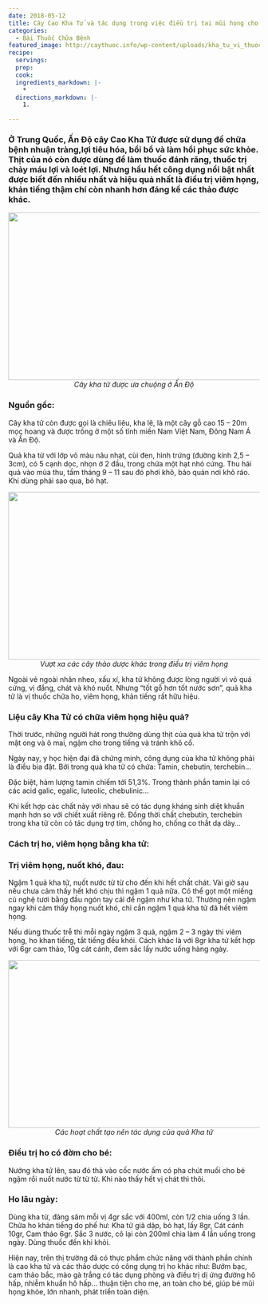 ```yaml
---
date: 2018-05-12
title: Cây Cao Kha Tử và tác dụng trong việc điều trị tai mũi họng cho trẻ
categories:
  - Bài Thuốc Chữa Bệnh
featured_image: http://caythuoc.info/wp-content/uploads/kha_tu_vi_thuoc_dau_bang_tri_viem_hong_khan_tieng.jpg
recipe:
  servings:  
  prep:  
  cook:  
  ingredients_markdown: |-
    * 
  directions_markdown: |-
    1. 

---
```

<h3>Ở Trung Quốc, Ấn Độ cây Cao Kha Tử được sử dụng để chữa bệnh nhuận tràng,lợi tiêu hóa, bồi bổ và làm hồi phục sức khỏe. Thịt của nó còn được dùng để làm thuốc đánh răng, thuốc trị chảy máu lợi và loét lợi. 
Nhưng hầu hết công dụng nổi bật nhất được biết đến nhiều nhất và hiệu quả nhất là điều trị viêm họng, khản tiếng thậm chí còn nhanh hơn đáng kể các thảo được khác.</h3>

<div align="center"><img src="http://caythuoc.info/wp-content/uploads/kha_tu_vi_thuoc_dau_bang_tri_viem_hong_khan_tieng.jpg" width="632px" height="336px"></div>

<center><em>Cây kha tử được ưa chuộng ở Ấn Độ</em></center>

<h3>Nguồn gốc:</h3>

Cây kha tử còn được gọi là chiêu liêu, kha lê, là một cây gỗ cao 15 – 20m mọc hoang và được trồng ở một số tỉnh miền Nam Việt Nam, Đông Nam Á và Ấn Độ.

Quả kha tử với lớp vỏ màu nâu nhạt, cùi đen, hình trứng (đường kính 2,5 – 3cm), có 5 cạnh dọc, nhọn ở 2 đầu, trong chứa một hạt nhỏ cứng. Thu hái quả vào mùa thu, tầm tháng 9 – 11 sau đó phơi khô, bảo quản nơi khô ráo. Khi dùng phải sao qua, bỏ hạt.

<div align="center"><img src="http://caythuoc.info/wp-content/uploads/quakhatu_.jpg" width="632px" height="336px"></div>

<center><em>Vượt xa các cây thảo dược khác trong điều trị viêm họng</em></center>

Ngoài vẻ ngoài nhăn nheo, xấu xí, kha tử không được lòng người vì vỏ quá cứng, vị đắng, chát và khó nuốt. Nhưng “tốt gỗ hơn tốt nước sơn”, quả kha tử là vị thuốc chữa ho, viêm họng, khản tiếng rất hữu hiệu.

<h3>Liệu cây Kha Tử có chữa viêm họng hiệu quả?</h3>

Thời trước, những người hát rong thường dùng thịt của quả kha tử trộn với mật ong và ô mai, ngậm cho trong tiếng và tránh khô cổ.

Ngày nay, y học hiện đại đã chứng minh, công dụng của kha tử không phải là điều bịa đặt. Bởi trong quả kha tử có chứa: Tamin, chebutin, terchebin…

Đặc biệt, hàm lượng tamin chiếm tới 51,3%. Trong thành phần tamin lại có các acid galic, egalic, luteolic, chebulinic…

Khi kết hợp các chất này với nhau sẽ có tác dụng kháng sinh diệt khuẩn mạnh hơn so với chiết xuất riêng rẽ. Đồng thời chất chebutin, terchebin trong kha tử còn có tác dụng trợ tim, chống ho, chống co thắt dạ dày…

<h3>Cách trị ho, viêm họng bằng kha tử:</h3>

<h3>Trị viêm họng, nuốt khó, đau: </h3>

Ngậm 1 quả kha tử, nuốt nước từ từ cho đến khi hết chất chát. Vài giờ sau nếu chưa cảm thấy hết khó chịu thì ngậm 1 quả nữa. Có thể gọt một miếng củ nghệ tươi bằng đầu ngón tay cái để ngậm như kha tử. Thường nên ngậm ngay khi cảm thấy họng nuốt khó, chỉ cần ngậm 1 quả kha tử đã hết viêm họng.

Nếu dùng thuốc trễ thì mỗi ngày ngậm 3 quả, ngậm 2 – 3 ngày thì viêm họng, ho khan tiếng, tắt tiếng đều khỏi. Cách khác là với 8gr kha tử kết hợp với 6gr cam thảo, 10g cát cánh, đem sắc lấy nước uống hàng ngày.

<div align="center"><img src="http://caythuoc.info/wp-content/uploads/kha_tu_vi_thuoc_dau_bang_tri_viem_hong_khan_tienga.png" width="632px" height="336px"></div>

<center><em>Các hoạt chất tạo nên tác dụng của quả Kha tử</em></center>

<h3>Điều trị ho có đờm cho bé:</h3>

Nướng kha tử lên, sau đó thả vào cốc nước ấm có pha chút muối cho bé ngậm rồi nuốt nước từ từ từ. Khi nào thấy hết vị chát thì thôi.

<h3>Ho lâu ngày:</h3>

Dùng kha tử, đảng sâm mỗi vị 4gr sắc với 400ml, còn 1/2 chia uống 3 lần. Chữa ho khản tiếng do phế hư: Kha tử giã dập, bỏ hạt, lấy 8gr, Cát cánh 10gr, Cam thảo 6gr. Sắc 3 nước, cô lại còn 200ml chia làm 4 lần uống trong ngày. Dùng thuốc đến khi khỏi.

Hiện nay, trên thị trường đã có thực phẩm chức năng với thành phần chính là cao kha tử và các thảo dược có công dụng trị ho khác như: Bướm bạc, cam thảo bắc, mào gà trắng  có tác dụng phòng và điều trị dị ứng đường hô hấp, nhiễm khuẩn hô hấp… thuận tiện cho mẹ, an toàn cho bé, giúp bé mũi họng khỏe, lớn nhanh, phát triển toàn diện.
